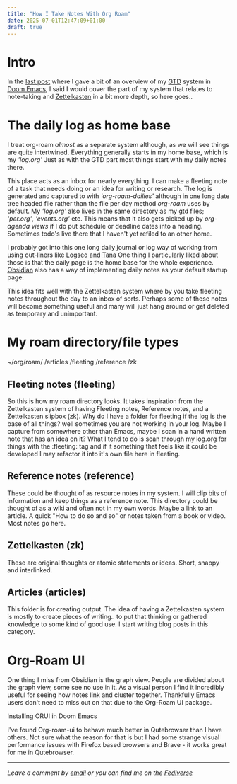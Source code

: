 ```yaml
---
title: "How I Take Notes With Org Roam"
date: 2025-07-01T12:47:09+01:00
draft: true
---
```

# Intro
In the [last post]() where I gave a bit of an overview of my [GTD]() system in [Doom Emacs](), I said I would cover the part of my system that relates to note-taking and [Zettelkasten]() in a bit more depth, so here goes.. 

# The daily log as home base
I treat org-roam *almost* as a separate system although, as we will see things are quite intertwined. Everything generally starts in my home base, which is my *'log.org'* Just as with the GTD part most things start with my daily notes there. 

This place acts as an inbox for nearly everything. I can make a fleeting note of a task that needs doing or an idea for writing or research. The log is generated and captured to with *'org-roam-dailies'* although in one long date tree headed file rather than the file per day method *org-roam* uses by default. My *'log.org'* also lives in the same directory as my gtd files;  *'per.org'*, *'events.org'* etc. This means that it also gets picked up by *org-agenda views* if I do put schedule or deadline dates into a heading. Sometimes todo's live there that I haven't yet  refiled to an other home. 

I probably got into this one long daily journal or log way of working from using out-liners like [Logseq]() and [Tana]() One thing I particularly liked about those is that the daily page is the home base for the whole experience. [Obsidian]() also has a way of implementing daily notes as your default startup page. 

This idea fits well with the Zettelkasten system where by you take fleeting notes throughout the day to an inbox of sorts. Perhaps some of these notes will become something useful and many will just hang around or get deleted as temporary and unimportant. 

# My roam directory/file types
~/org/roam/
/articles
/fleeting
/reference
/zk

## Fleeting notes (fleeting)
So this is how my roam directory looks. It takes inspiration from the Zettelkasten system of having Fleeting notes, Reference notes, and a Zettelkasten slipbox (zk). Why do I have a folder for fleeting if the log is the base of all things? well sometimes you are not working in your log. Maybe I capture from somewhere other than Emacs, maybe I scan in a hand written note that has an idea on it? What I tend to do is scan through my log.org for things with the :fleeting: tag and if it something that feels like it could be developed I may refactor it into it's own file here in fleeting.

## Reference notes (reference)
These could be thought of as resource notes in my system. I will clip bits of information and keep things as a reference note. This directory could be thought of as a wiki and often not in my own words. Maybe a link to an article. A quick "How to do so and so" or notes taken from a book or video. Most notes go here.

## Zettelkasten (zk)
These are original thoughts or atomic statements or ideas. Short, snappy and interlinked. 

## Articles (articles)
This folder is for creating output. The idea of having a Zettelkasten system is mostly to create pieces of writing.. to put that thinking or gathered knowledge to some kind of good use. I start writing blog posts in this category.

# Org-Roam UI
One thing I miss from Obsidian is the graph view. People are divided about the graph view, some see no use in it. As a visual person I find it incredibly useful for seeing how notes link and cluster together. Thankfully Emacs users don't need to miss out on that due to the Org-Roam UI package.

Installing ORUI in Doom Emacs

I've found Org-roam-ui to behave much better in Qutebrowser than I have others. Not sure what the reason for that is but I had some strange visual performance issues with Firefox based browsers and Brave - it works great for me in Qutebrowser.

---

*Leave a comment by [email](mailto:bledley@posteo.com) or you can find me on the [Fediverse](https://mastodon.social/@bledley)*
